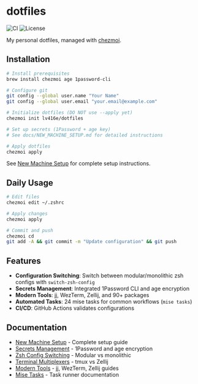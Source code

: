 # dotfiles

![CI](https://github.com/lv416e/dotfiles/workflows/Dotfiles%20CI/badge.svg)
![License](https://img.shields.io/github/license/lv416e/dotfiles)

My personal dotfiles, managed with [chezmoi](https://www.chezmoi.io/).

## Installation

```sh
# Install prerequisites
brew install chezmoi age 1password-cli

# Configure git
git config --global user.name "Your Name"
git config --global user.email "your.email@example.com"

# Initialize dotfiles (DO NOT use --apply yet)
chezmoi init lv416e/dotfiles

# Set up secrets (1Password + age key)
# See docs/NEW_MACHINE_SETUP.md for detailed instructions

# Apply dotfiles
chezmoi apply
```

See [New Machine Setup](docs/NEW_MACHINE_SETUP.md) for complete setup instructions.

## Daily Usage

```sh
# Edit files
chezmoi edit ~/.zshrc

# Apply changes
chezmoi apply

# Commit and push
chezmoi cd
git add -A && git commit -m "Update configuration" && git push
```

## Features

- **Configuration Switching**: Switch between modular/monolithic zsh configs with `switch-zsh-config`
- **Secrets Management**: Integrated 1Password CLI and age encryption
- **Modern Tools**: jj, WezTerm, Zellij, and 90+ packages
- **Automated Tasks**: 24 mise tasks for common workflows (`mise tasks`)
- **CI/CD**: GitHub Actions validates configurations

## Documentation

- [New Machine Setup](docs/NEW_MACHINE_SETUP.md) - Complete setup guide
- [Secrets Management](docs/SECRETS_MANAGEMENT.md) - 1Password and age encryption
- [Zsh Config Switching](docs/ZSH_CONFIG_SWITCHING.md) - Modular vs monolithic
- [Terminal Multiplexers](docs/TERMINAL_MULTIPLEXERS.md) - tmux vs Zellij
- [Modern Tools](docs/NEW_TOOLS.md) - jj, WezTerm, Zellij guides
- [Mise Tasks](docs/MISE_TASKS.md) - Task runner documentation
